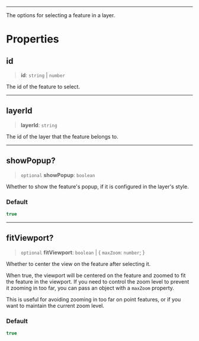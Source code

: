 ***

The options for selecting a feature in a layer.

# Properties

## id

> **id**: `string` | `number`

The id of the feature to select.

***

## layerId

> **layerId**: `string`

The id of the layer that the feature belongs to.

***

## showPopup?

> `optional` **showPopup**: `boolean`

Whether to show the feature's popup, if it is configured in the layer's style.

### Default

```ts
true
```

***

## fitViewport?

> `optional` **fitViewport**: `boolean` | \{ `maxZoom`: `number`; }

Whether to center the view on the feature after selecting it.

When true, the viewport will be centered on the feature and zoomed to fit the feature
in the viewport. If you need to control the zoom level to prevent it zooming in too
far, you can pass an object with a `maxZoom` property.

This is useful for avoiding zooming in too far on point features, or if you want
to maintain the current zoom level.

### Default

```ts
true
```

